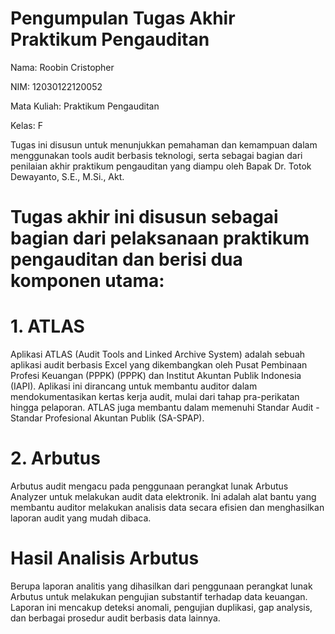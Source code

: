 # Pengumpulan Tugas Akhir Praktikum Pengauditan

Nama: Roobin Cristopher

NIM: 12030122120052

Mata Kuliah: Praktikum Pengauditan

Kelas: F

Tugas ini disusun untuk menunjukkan pemahaman dan kemampuan dalam menggunakan tools audit berbasis teknologi, serta sebagai bagian dari penilaian akhir praktikum pengauditan yang diampu oleh Bapak Dr. Totok Dewayanto, S.E., M.Si., Akt.

# Tugas akhir ini disusun sebagai bagian dari pelaksanaan praktikum pengauditan dan berisi dua komponen utama:
  # 1. ATLAS
Aplikasi ATLAS (Audit Tools and Linked Archive System) adalah sebuah aplikasi audit berbasis Excel yang dikembangkan oleh Pusat Pembinaan Profesi Keuangan (PPPK) (PPPK) dan Institut Akuntan Publik Indonesia (IAPI). Aplikasi ini dirancang untuk membantu auditor dalam mendokumentasikan kertas kerja audit, mulai dari tahap pra-perikatan hingga pelaporan. ATLAS juga membantu dalam memenuhi Standar Audit - Standar Profesional Akuntan Publik (SA-SPAP).
  # 2. Arbutus
Arbutus audit mengacu pada penggunaan perangkat lunak Arbutus Analyzer untuk melakukan audit data elektronik. Ini adalah alat bantu yang membantu auditor melakukan analisis data secara efisien dan menghasilkan laporan audit yang mudah dibaca.
# Hasil Analisis Arbutus 
Berupa laporan analitis yang dihasilkan dari penggunaan perangkat lunak Arbutus untuk melakukan pengujian substantif terhadap data keuangan. Laporan ini mencakup deteksi anomali, pengujian duplikasi, gap analysis, dan berbagai prosedur audit berbasis data lainnya.
